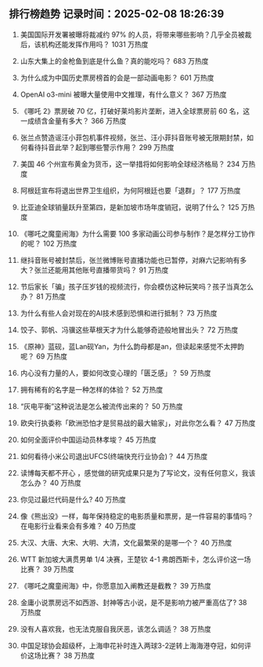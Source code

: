 
## 排行榜趋势 记录时间：2025-02-08 18:26:39
  
  1. 美国国际开发署被曝将裁减约 97% 的人员，将带来哪些影响？几乎全员被裁后，该机构还能发挥作用吗？ 1031 万热度
    
  2. 山东大集上的金枪鱼到底是什么鱼？真的能吃吗？ 683 万热度
    
  3. 为什么成为中国历史票房榜首的会是一部动画电影？ 601 万热度
    
  4. OpenAI o3-mini 被曝大量使用中文推理，有什么意义？ 367 万热度
    
  5. 《哪吒 2》票房破 70 亿，打破好莱坞影片垄断，进入全球票房前 60 名，这一成绩含金量有多大？ 366 万热度
    
  6. 张兰点赞造谣汪小菲包机事件视频，张兰、汪小菲抖音账号被无限期封禁，如何看待抖音此举？起到哪些警示作用？ 299 万热度
    
  7. 美国 46 个州宣布黄金为货币，这一举措将如何影响全球经济格局？ 234 万热度
    
  8. 阿根廷宣布将退出世界卫生组织，为何阿根廷也要「退群」？ 177 万热度
    
  9. 比亚迪全球销量跃升至第四，是新加坡市场年度销冠，说明了什么？ 125 万热度
    
  10. 《哪吒之魔童闹海》为什么需要 100 多家动画公司参与制作？是怎样分工协作的呢？ 102 万热度
    
  11. 继抖音账号被封禁后，张兰微博账号直播功能也已暂停，对麻六记影响有多大？张兰还能用其他账号直播带货吗？ 91 万热度
    
  12. 节后家长「骗」孩子压岁钱的视频流行，你会模仿这种玩笑吗？孩子当真怎么办？ 81 万热度
    
  13. 为什么有些人会对现在的AI技术感到恐惧和进行抵制？ 73 万热度
    
  14. 饺子、郭帆、冯骥这些草根天才为什么能够奇迹般地冒出头？ 72 万热度
    
  15. 《原神》蓝砚，蓝Lan砚Yan，为什么韵母都是an，但读起来感觉不太押韵呢？ 69 万热度
    
  16. 内心没有力量的人，要如何改变心理的「匮乏感」？ 59 万热度
    
  17. 拥有稀有的名字是一种怎样的体验？ 52 万热度
    
  18. “灰电平衡”这种说法是怎么被流传出来的？ 50 万热度
    
  19. 欧央行执委称「欧洲恐怕才是贸易战的最大输家」，对此你怎么看？ 47 万热度
    
  20. 如何全面评价中国运动员林孝埈？ 45 万热度
    
  21. 如何看待小米公司退出UFCS(终端快充行业协会)？ 44 万热度
    
  22. 读博每天都不开心 ，感觉做的研究成果只是为了写论文，没有任何意义，我该怎么办？ 40 万热度
    
  23. 你见过最烂代码是什么? 40 万热度
    
  24. 像《熊出没》一样，每年保持稳定的电影质量和票房，是一件容易的事情吗？在电影行业看来会有多难？ 40 万热度
    
  25. 大汉、大唐、大宋、大明、大清，文化最繁荣的是哪一个？ 40 万热度
    
  26. WTT 新加坡大满贯男单 1/4 决赛，王楚钦 4-1 弗朗西斯卡，怎么评价这一场比赛？ 39 万热度
    
  27. 《哪吒之魔童闹海》中，你愿意加入阐教还是截教？ 39 万热度
    
  28. 金庸小说票房远不如西游、封神等古小说，是不是影响力被严重高估了? 38 万热度
    
  29. 没有人喜欢我，也无法克服自我厌恶，该怎么调适？ 38 万热度
    
  30. 中国足球协会超级杯，上海申花补时连入两球3-2逆转上海海港夺冠，如何评价这场比赛？ 38 万热度
    